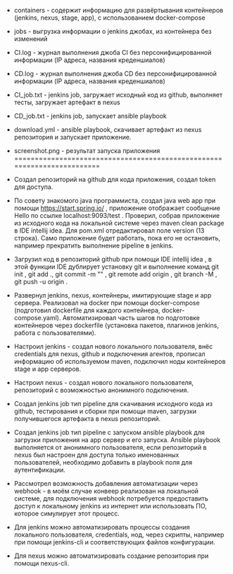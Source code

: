 - containers - содержит информацию для развёртывания контейнеров (jenkins, nexus, stage, app), с использованием docker-compose
- jobs - выгрузка информации о jenkins джобах, из контейнера без изменений
- CI.log - журнал выполнения джоба CI без персонифицированной информации (IP адреса, названия креденшиалов)
- CD.log - журнал выполнения джоба CD без персонифицированной информации (IP адреса, названия креденшиалов)
- CI_job.txt - jenkins job, загружает исходный код из github, выполняет тесты, загружает артефакт в nexus  
- CD_job.txt - jenkins job, запускает ansible playbook
- download.yml - ansible playbook, скачивает артефакт из nexus репозитория и запускает приложение.
- screenshot.png - результат запуска приложения
========================================================================
- Создал репозиторий на github для кода приложения, создал token для доступа. 
- По совету знакомого java программиста, создал java web app при помощи https://start.spring.io/ , приложение отображает сообщение Hello по ссылке localhost:9093/test . Проверил, собрав приложение из исходного кода на локальной системе через maven clean package в IDE intellij idea. Для pom.xml отредактировал поле version (13 строка). Само приложение будет работать, пока его не остановить, например прекратить выполнение pipeline в jenkins.
- Загрузил код в репозиторий github при помощи IDE intellij idea , в этой функции IDE дублирует установку git и выполнение команд git init , git add ., git commit -m "" , git remote add origin <URL> , git branch -M <name> , git push -u origin <name>.
- Развернул jenkins, nexus, контейнеры, имитирующие stage и app сервера. Реализовал на docker при помощи docker-compose (подготовил dockerfile для каждого контейнера, docker-compose.yaml). Автоматизировал часть шагов по подготовке контейнеров через dockerfile (установка пакетов, плагинов jenkins, работа с пользователями).
- Настроил jenkins - создал нового локального пользователя, внёс credentials для nexus, github и подключения агентов, прописал информацию об используемом maven, подключил ноды контейнеров stage и app серверов.
- Настроил nexus - создал нового локального пользователя, репозиторий с возможностью анонимного подключения.
- Создал jenkins job тип pipeline для скачивания исходного кода из github, тестирования и сборки при помощи maven, загрузки получившегося артефакта в nexus репозиторий.
- Создал jenkins job тип pipeline с запуском ansible playbook для загрузки приложения на app сервер и его запуска. Ansible playbook выполняется от анонимного пользователя, если репозиторий в nexus был настроен для доступа только именованных пользователей, необходимо добавить в playbook поля для аутентификации.
- Рассмотрел возможность добавления автоматизации через webhook - в моём случае конвеер реализован на локальной системе, для подключения webhook потребуется предоставить доступ к локальному jenkins из интернет или использовать ПО, которое симулирует этот процесс.

- Для jenkins можно автоматизировать процессы создания локального пользователя, credentials, нод, через скрипты, например при помощи jenkins-cli и соответствующих файлов конфигурации.
- Для nexus можно автоматизировать создание репозитория при помощи nexus-cli.

